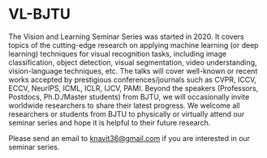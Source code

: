 # VL-BJTU
The Vision and Learning Seminar Series was started in 2020. It covers topics of the cutting-edge research on applying machine learning (or deep learning) techniques for visual recognition tasks, including image classification, object detection, visual segmentation, video understanding, vision-language techniques, etc. The talks will cover well-known or recent works accepted by prestigious conferences/journals such as CVPR, ICCV, ECCV, NeurIPS, ICML, ICLR, IJCV, PAMI. Beyond the speakers (Professors, Postdocs, Ph.D./Master students) from BJTU, we will occasionally invite worldwide researchers to share their latest progress. We welcome all researchers or students from BJTU to physically or virtually attend our seminar series and hope it is helpful to their future research.

Please send an email to [knavit36@gmail.com]() if you are interested in our seminar series.
